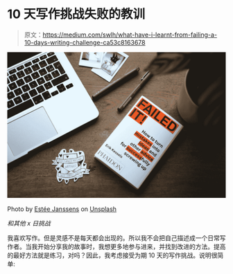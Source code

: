 # 10 天写作挑战失败的教训

> 原文：<https://medium.com/swlh/what-have-i-learnt-from-failing-a-10-days-writing-challenge-ca53c8163678>

![](img/19c7dd59f43b952c1aad1db50a43f53e.png)

Photo by [Estée Janssens](https://unsplash.com/@esteejanssens?utm_source=medium&utm_medium=referral) on [Unsplash](https://unsplash.com?utm_source=medium&utm_medium=referral)

*和其他 x 日挑战*

我喜欢写作。但是灵感不是每天都会出现的。所以我不会把自己描述成一个日常写作者。当我开始分享我的故事时，我想更多地参与进来，并找到改进的方法。提高的最好方法就是练习，对吗？因此，我考虑接受为期 10 天的写作挑战。说明很简单: